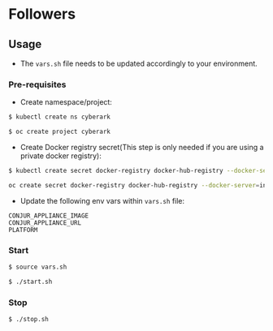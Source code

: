 # Followers

## Usage
- The ``` vars.sh ``` file needs to be updated accordingly to your environment.

### Pre-requisites

- Create namespace/project:
```bash
$ kubectl create ns cyberark
```

```bash
$ oc create project cyberark
```

- Create Docker registry secret(This step is only needed if you are using a private docker registry):
```bash
$ kubectl create secret docker-registry docker-hub-registry --docker-server=index.docker.io/v1 --docker-username=andresguisado --docker-password="mypassword" --docker-email=myuser@gmail.com  -n cyberark
```

```bash
oc create secret docker-registry docker-hub-registry --docker-server=index.docker.io/v1 --docker-username=andresguisado --docker-password="mypassword" --docker-email=myuser@gmail.com  -n cyberark
```

- Update the following env vars within ```vars.sh``` file:

```
CONJUR_APPLIANCE_IMAGE
CONJUR_APPLIANCE_URL
PLATFORM
```

### Start

```bash
$ source vars.sh
```

```bash
$ ./start.sh
```

### Stop

```bash
$ ./stop.sh
```